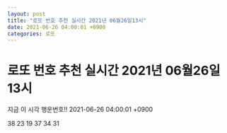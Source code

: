 ```yaml
---
layout: post
title: "로또 번호 추천 실시간 2021년 06월26일13시"
date: 2021-06-26 04:00:01 +0900
categories: 로또
---
```


# 로또 번호 추천 실시간 2021년 06월26일13시

지금 이 시각 행운번호!! 2021-06-26 04:00:01 +0900

 38  23  19  37  34  31 

